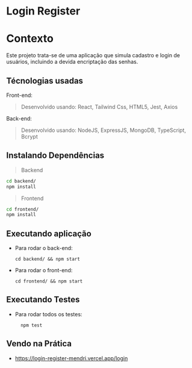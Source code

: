 # Login Register

# Contexto
Este projeto trata-se de uma aplicação que simula cadastro e login de usuários, incluindo a devida encriptação das senhas.

## Técnologias usadas

Front-end:
> Desenvolvido usando: React, Tailwind Css, HTML5, Jest, Axios

Back-end:
> Desenvolvido usando: NodeJS, ExpressJS, MongoDB, TypeScript, Bcrypt


## Instalando Dependências

> Backend
```bash
cd backend/ 
npm install
``` 
> Frontend
```bash
cd frontend/
npm install
``` 
## Executando aplicação

* Para rodar o back-end:

  ```
  cd backend/ && npm start
  ```
* Para rodar o front-end:

  ```
  cd frontend/ && npm start
  ```

## Executando Testes

* Para rodar todos os testes:

  ```
    npm test
  ```
  
## Vendo na Prática

  * https://login-register-mendri.vercel.app/login
